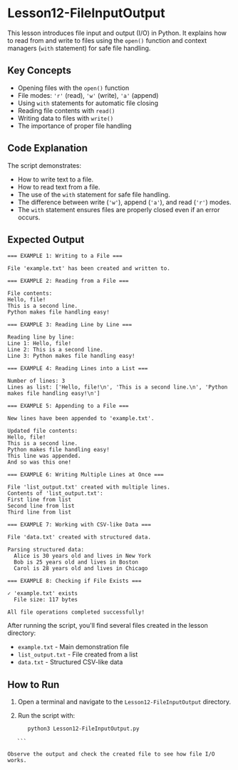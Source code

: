 # Lesson12-FileInputOutput

This lesson introduces file input and output (I/O) in Python. It explains how to read from and write to files using the `open()` function and context managers (`with` statement) for safe file handling.

## Key Concepts

- Opening files with the `open()` function
- File modes: `'r'` (read), `'w'` (write), `'a'` (append)
- Using `with` statements for automatic file closing
- Reading file contents with `read()`
- Writing data to files with `write()`
- The importance of proper file handling

## Code Explanation

The script demonstrates:
- How to write text to a file.
- How to read text from a file.
- The use of the `with` statement for safe file handling.
- The difference between write (`'w'`), append (`'a'`), and read (`'r'`) modes.
- The `with` statement ensures files are properly closed even if an error occurs.

## Expected Output

```
=== EXAMPLE 1: Writing to a File ===

File 'example.txt' has been created and written to.

=== EXAMPLE 2: Reading from a File ===

File contents:
Hello, file!
This is a second line.
Python makes file handling easy!

=== EXAMPLE 3: Reading Line by Line ===

Reading line by line:
Line 1: Hello, file!
Line 2: This is a second line.
Line 3: Python makes file handling easy!

=== EXAMPLE 4: Reading Lines into a List ===

Number of lines: 3
Lines as list: ['Hello, file!\n', 'This is a second line.\n', 'Python makes file handling easy!\n']

=== EXAMPLE 5: Appending to a File ===

New lines have been appended to 'example.txt'.

Updated file contents:
Hello, file!
This is a second line.
Python makes file handling easy!
This line was appended.
And so was this one!

=== EXAMPLE 6: Writing Multiple Lines at Once ===

File 'list_output.txt' created with multiple lines.
Contents of 'list_output.txt':
First line from list
Second line from list
Third line from list

=== EXAMPLE 7: Working with CSV-like Data ===

File 'data.txt' created with structured data.

Parsing structured data:
  Alice is 30 years old and lives in New York
  Bob is 25 years old and lives in Boston
  Carol is 28 years old and lives in Chicago

=== EXAMPLE 8: Checking if File Exists ===

✓ 'example.txt' exists
  File size: 117 bytes

All file operations completed successfully!
```

After running the script, you'll find several files created in the lesson directory:
- `example.txt` - Main demonstration file
- `list_output.txt` - File created from a list
- `data.txt` - Structured CSV-like data

## How to Run

1. Open a terminal and navigate to the `Lesson12-FileInputOutput` directory.
2. Run the script with:

   ```sh
      python3 Lesson12-FileInputOutput.py
   ```

````
   ```

Observe the output and check the created file to see how file I/O works.
